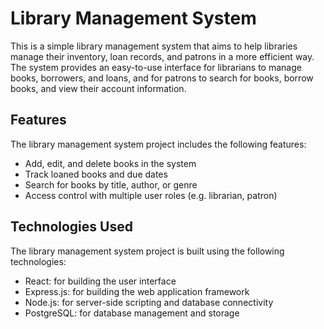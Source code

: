 # Library Management System

This is a simple library management system that aims to help libraries manage their inventory, loan records, and patrons in a more efficient way. The system provides an easy-to-use interface for librarians to manage books, borrowers, and loans, and for patrons to search for books, borrow books, and view their account information.

## Features

The library management system project includes the following features:

- Add, edit, and delete books in the system
- Track loaned books and due dates
- Search for books by title, author, or genre
- Access control with multiple user roles (e.g. librarian, patron)

## Technologies Used

The library management system project is built using the following technologies:

- React: for building the user interface
- Express.js: for building the web application framework
- Node.js: for server-side scripting and database connectivity
- PostgreSQL: for database management and storage
